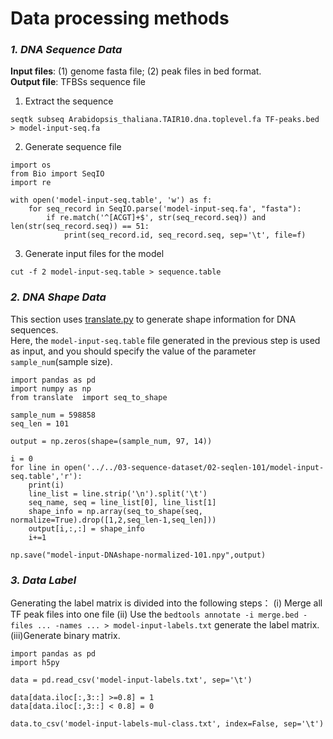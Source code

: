 # Data processing methods

### ***1. DNA Sequence Data*** <a name="DNA_Sequence_Data"/>

**Input files**: (1) genome fasta file; (2) peak files in bed format.  
**Output file**: TFBSs sequence file  

1. Extract the sequence
```
seqtk subseq Arabidopsis_thaliana.TAIR10.dna.toplevel.fa TF-peaks.bed > model-input-seq.fa
```
2. Generate sequence file
```
import os
from Bio import SeqIO
import re

with open('model-input-seq.table', 'w') as f:
    for seq_record in SeqIO.parse('model-input-seq.fa', "fasta"):
        if re.match('^[ACGT]+$', str(seq_record.seq)) and len(str(seq_record.seq)) == 51:
            print(seq_record.id, seq_record.seq, sep='\t', file=f)
```
3. Generate input files for the model
```
cut -f 2 model-input-seq.table > sequence.table
```

### ***2. DNA Shape Data*** <a name="DNA_Shape_Data"/>
This section uses [translate.py](https://github.com/wenkaiyan-kevin/PlantBind/blob/main/src/translate.py) 
to generate shape information for DNA sequences.  
Here, the `model-input-seq.table` file generated in the previous step is used as input, 
and you should specify the value of the parameter `sample_num`(sample size).

```
import pandas as pd
import numpy as np
from translate  import seq_to_shape

sample_num = 598858
seq_len = 101

output = np.zeros(shape=(sample_num, 97, 14))

i = 0
for line in open('../../03-sequence-dataset/02-seqlen-101/model-input-seq.table','r'):
    print(i)
    line_list = line.strip('\n').split('\t')
    seq_name, seq = line_list[0], line_list[1]
    shape_info = np.array(seq_to_shape(seq, normalize=True).drop([1,2,seq_len-1,seq_len]))
    output[i,:,:] = shape_info
    i+=1

np.save("model-input-DNAshape-normalized-101.npy",output)
```

### ***3. Data Label*** <a name="Data_Label"/>
Generating the label matrix is divided into the following steps：
(i)  Merge all TF peak files into one file
(ii) Use the `bedtools annotate -i merge.bed -files ... -names ... > model-input-labels.txt` generate the label matrix.
(iii)Generate binary matrix.
```
import pandas as pd
import h5py

data = pd.read_csv('model-input-labels.txt', sep='\t')

data[data.iloc[:,3::] >=0.8] = 1
data[data.iloc[:,3::] < 0.8] = 0

data.to_csv('model-input-labels-mul-class.txt', index=False, sep='\t')
```









